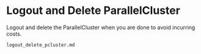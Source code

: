 # Logout and Delete ParallelCluster

Logout and delete the ParallelCluster when you are done to avoid incurring costs.

```{toctree}
logout_delete_pcluster.md
```

